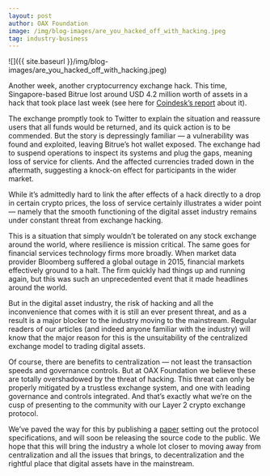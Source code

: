 ```yaml
---
layout: post
author: OAX Foundation
image: /img/blog-images/are_you_hacked_off_with_hacking.jpeg
tag: industry-business
---
```

![]({{ site.baseurl }}/img/blog-images/are_you_hacked_off_with_hacking.jpeg)

Another week, another cryptocurrency exchange hack. This time, Singapore-based Bitrue lost around USD 4.2 million worth of assets in a hack that took place last week (see here for [Coindesk’s report](https://www.coindesk.com/singapore-exchange-bitrue-hacked-for-over-4-million-in-crypto) about it).

The exchange promptly took to Twitter to explain the situation and reassure users that all funds would be returned, and its quick action is to be commended. But the story is depressingly familiar — a vulnerability was found and exploited, leaving Bitrue’s hot wallet exposed. The exchange had to suspend operations to inspect its systems and plug the gaps, meaning loss of service for clients. And the affected currencies traded down in the aftermath, suggesting a knock-on effect for participants in the wider market.

While it’s admittedly hard to link the after effects of a hack directly to a drop in certain crypto prices, the loss of service certainly illustrates a wider point — namely that the smooth functioning of the digital asset industry remains under constant threat from exchange hacking.

This is a situation that simply wouldn’t be tolerated on any stock exchange around the world, where resilience is mission critical. The same goes for financial services technology firms more broadly. When market data provider Bloomberg suffered a global outage in 2015, financial markets effectively ground to a halt. The firm quickly had things up and running again, but this was such an unprecedented event that it made headlines around the world.

But in the digital asset industry, the risk of hacking and all the inconvenience that comes with it is still an ever present threat, and as a result is a major blocker to the industry moving to the mainstream. Regular readers of our articles (and indeed anyone familiar with the industry) will know that the major reason for this is the unsuitability of the centralized exchange model to trading digital assets.

Of course, there are benefits to centralization — not least the transaction speeds and governance controls. But at OAX Foundation we believe these are totally overshadowed by the threat of hacking. This threat can only be properly mitigated by a trustless exchange system, and one with leading governance and controls integrated. And that’s exactly what we’re on the cusp of presenting to the community with our Layer 2 crypto exchange protocol.

We’ve paved the way for this by publishing a [paper](https://github.com/OAXFoundation/l2x-trustless-exchange/blob/master/docs/l2x-specification.pdf) setting out the protocol specifications, and will soon be releasing the source code to the public. We hope that this will bring the industry a whole lot closer to moving away from centralization and all the issues that brings, to decentralization and the rightful place that digital assets have in the mainstream.